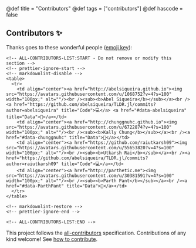 @def title = "Contributors"
@def tags = ["contributors"]
@def hascode = false

## Contributors ✨

Thanks goes to these wonderful people ([emoji key](https://allcontributors.org/docs/en/emoji-key)):

~~~
<!-- ALL-CONTRIBUTORS-LIST:START - Do not remove or modify this section -->
<!-- prettier-ignore-start -->
<!-- markdownlint-disable -->
<table>
  <tr>
    <td align="center"><a href="http://abelsiqueira.github.io"><img src="https://avatars.githubusercontent.com/u/1068752?v=4?s=100" width="100px;" alt=""/><br /><sub><b>Abel Siqueira</b></sub></a><br /><a href="https://github.com/abelsiqueira/TLDR.jl/commits?author=abelsiqueira" title="Code">💻</a> <a href="#data-abelsiqueira" title="Data">🔣</a></td>
    <td align="center"><a href="http://chunggnuhc.github.io"><img src="https://avatars.githubusercontent.com/u/6722874?v=4?s=100" width="100px;" alt=""/><br /><sub><b>Kally Chung</b></sub></a><br /><a href="#data-chunggnuhc" title="Data">🔣</a></td>
    <td align="center"><a href="https://github.com/raiutkarsh09"><img src="https://avatars.githubusercontent.com/u/55653820?v=4?s=100" width="100px;" alt=""/><br /><sub><b>Utkarsh Rai</b></sub></a><br /><a href="https://github.com/abelsiqueira/TLDR.jl/commits?author=raiutkarsh09" title="Code">💻</a></td>
    <td align="center"><a href="http://parthetic.me"><img src="https://avatars.githubusercontent.com/u/30381591?v=4?s=100" width="100px;" alt=""/><br /><sub><b>Parth Pant</b></sub></a><br /><a href="#data-ParthPant" title="Data">🔣</a></td>
  </tr>
</table>

<!-- markdownlint-restore -->
<!-- prettier-ignore-end -->

<!-- ALL-CONTRIBUTORS-LIST:END -->
~~~

This project follows the [all-contributors](https://github.com/all-contributors/all-contributors) specification. Contributions of any kind welcome! See [how to contribute](https://abelsiqueira.github.io/TLDR.jl).